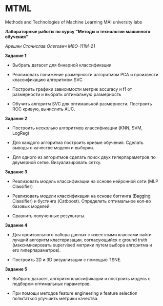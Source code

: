 # MTML
Methods and Technologies of Machine Learning MAI university labs

**Лабораторные работы по курсу "Методы и технологии машинного обучения"**

*Арешин Станислав Олегович М8О-111М-21*

**Задание 1**

* Выбрать датасет для бинарной классификации

* Реализовать понижение размерности алгоритмом PCA и произвести классификацию алгоритмом SVC

* Построить графики зависимости метрик accuracy и f1 от размерности и выбрать оптимальную размерность

* Обучить алгоритм SVC для оптимальной размерности. Построить ROC кривую, вычислить AUC.

**Задание 2**

* Построить несколько алгоритмов классификации (KNN, SVM, LogReg)

* Для каждого алгоритма построить кривые обучения. Сделать выводы о качестве модели и выборки.

* Для одного из алгоритмов сделать поиск двух гиперпараметров по двумерной сетке. Визуализировать сетку.

**Задание 3**

* Реализовать модель классификации на основе нейронной сети (MLP Classifier)

* Реализовать модели классификации на основе бэггинга (Bagging Classifier) и бустинга (Catboost). Определить оптимальное кол-во базовых моделей.

* Сравнить полученные результаты.

**Задание 4**

* Для произвольного набора данных с известными классами найти лучший алгоритм кластеризации, согласующийся с ground truth (максимизировать supervised метрики путем выбора алгоритма и его гиперпараметров).

* Построить 2D и 3D визуализации с помощью TSNE.

**Задание 5**

* Выбрать датасет, алгоритм классификации и построить модель с подбором оптимальных параметров.  

* При помощи методов feature engineering и feature selection попытаться улучшить метрики качества.
